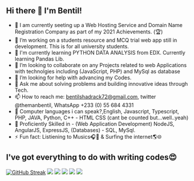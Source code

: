 ## Hi there 👋 I'm Bentil!

- 🔭 I am currently seeting up a Web Hosting Service and Domain Name Registration Company as part of my 2021 Achievements. (🏆)
- 🌱 I’m  working on a students resource and MCQ trial web app still in development. This is for all university students.
- 🌱 I'm currently learning PYTHON DATA ANALYSIS from EDX. Currently learning Pandas Lib.
- 👯 I’m looking to collaborate on any Projects related to web Applications with technolgies including (JavaScript, PHP) and MySql as database
- 🤔 I’m looking for help with advancing my Codes.
- 💬 Ask me about solving problems and building innovative ideas through Tech.
- 📫 How to reach me: bentilshadrack72@gmail.com, twitter @themanbentil, WhatsApp +233 (0) 55 684 4331
- 🦾 Computer languages i can speak?,English, Javascript, Typescript, PHP, JAVA, Python, C++ - HTML CSS (cant be counted but...well..yeah)
- 🌌 Proficiently Skilled in - (Web Application Development) NodeJS, AngularJS, ExpressJS, (Databases) - SQL, MySql.
- ⚡ Fun fact: Listiening to Musics🎧🎵 & Surfing the internet🌎🌐 


## **I've got everything to do with writing codes😍**
[![GitHub Streak](http://github-readme-streak-stats.herokuapp.com?user=qbentil&theme=dark&hide_border=true)](https://git.io/streak-stats) 
![](https://github-profile-summary-cards.vercel.app/api/cards/profile-details?username=qbentil&theme=github_dark)
![](https://github-profile-summary-cards.vercel.app/api/cards/repos-per-language?username=qbentil&theme=github_dark)
![](https://github-profile-summary-cards.vercel.app/api/cards/most-commit-language?username=qbentil&theme=github_dark)
![](https://github-profile-summary-cards.vercel.app/api/cards/stats?username=qbentil&theme=github_dark)
![](https://github-profile-summary-cards.vercel.app/api/cards/productive-time?username=qbentil&theme=github_dark)
